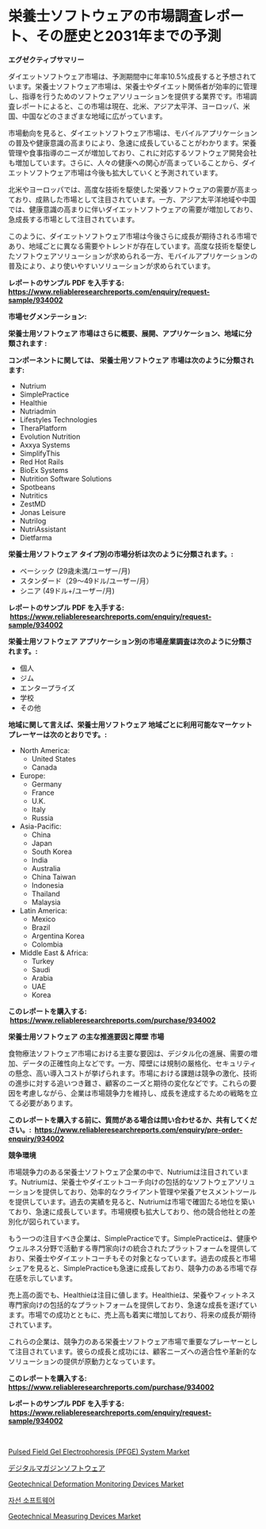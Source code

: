 <p><h1>栄養士ソフトウェアの市場調査レポート、その歴史と2031年までの予測</h1></p><p><strong>エグゼクティブサマリー</strong></p>
<p><p>ダイエットソフトウェア市場は、予測期間中に年率10.5%成長すると予想されています。栄養士ソフトウェア市場は、栄養士やダイエット関係者が効率的に管理し、指導を行うためのソフトウェアソリューションを提供する業界です。市場調査レポートによると、この市場は現在、北米、アジア太平洋、ヨーロッパ、米国、中国などのさまざまな地域に広がっています。</p><p>市場動向を見ると、ダイエットソフトウェア市場は、モバイルアプリケーションの普及や健康意識の高まりにより、急速に成長していることがわかります。栄養管理や食事指導のニーズが増加しており、これに対応するソフトウェア開発会社も増加しています。さらに、人々の健康への関心が高まっていることから、ダイエットソフトウェア市場は今後も拡大していくと予測されています。</p><p>北米やヨーロッパでは、高度な技術を駆使した栄養ソフトウェアの需要が高まっており、成熟した市場として注目されています。一方、アジア太平洋地域や中国では、健康意識の高まりに伴いダイエットソフトウェアの需要が増加しており、急成長する市場として注目されています。</p><p>このように、ダイエットソフトウェア市場は今後さらに成長が期待される市場であり、地域ごとに異なる需要やトレンドが存在しています。高度な技術を駆使したソフトウェアソリューションが求められる一方、モバイルアプリケーションの普及により、より使いやすいソリューションが求められています。</p></p>
<p><strong>レポートのサンプル PDF を入手する: <a href="https://www.reliableresearchreports.com/enquiry/request-sample/934002">https://www.reliableresearchreports.com/enquiry/request-sample/934002</a></strong></p>
<p><strong>市場セグメンテーション:</strong></p>
<p><strong> 栄養士用ソフトウェア 市場はさらに概要、展開、アプリケーション、地域に分類されます :</strong></p>
<p><strong>コンポーネントに関しては、 栄養士用ソフトウェア 市場は次のように分類されます: &nbsp;</strong></p>
<p><ul><li>Nutrium</li><li>SimplePractice</li><li>Healthie</li><li>Nutriadmin</li><li>Lifestyles Technologies</li><li>TheraPlatform</li><li>Evolution Nutrition</li><li>Axxya Systems</li><li>SimplifyThis</li><li>Red Hot Rails</li><li>BioEx Systems</li><li>Nutrition Software Solutions</li><li>Spotbeans</li><li>Nutritics</li><li>ZestMD</li><li>Jonas Leisure</li><li>Nutrilog</li><li>NutriAssistant</li><li>Dietfarma</li></ul></p>
<p><strong> 栄養士用ソフトウェア タイプ別の市場分析は次のように分類されます。:</strong></p>
<p><ul><li>ベーシック (29歳未満/ユーザー/月)</li><li>スタンダード（29～49ドル/ユーザー/月）</li><li>シニア (49ドル+/ユーザー/月)</li></ul></p>
<p><strong>レポートのサンプル PDF を入手する: &nbsp;<a href="https://www.reliableresearchreports.com/enquiry/request-sample/934002">https://www.reliableresearchreports.com/enquiry/request-sample/934002</a></strong></p>
<p><strong> 栄養士用ソフトウェア アプリケーション別の市場産業調査は次のように分類されます。:</strong></p>
<p><ul><li>個人</li><li>ジム</li><li>エンタープライズ</li><li>学校</li><li>その他</li></ul></p>
<p><strong>地域に関して言えば、栄養士用ソフトウェア 地域ごとに利用可能なマーケットプレーヤーは次のとおりです。:</strong></p>
<p><ul>
    <li>
        North America:
        <ul>
            <li>United States</li>
            <li>Canada</li>
        </ul>
    </li>
    <li>
        Europe:
        <ul>
            <li>Germany</li>
            <li>France</li>
            <li>U.K.</li>
            <li>Italy</li>
            <li>Russia</li>
        </ul>
    </li>
    <li>
        Asia-Pacific:
        <ul>
            <li>China</li>
            <li>Japan</li>
            <li>South Korea</li>
            <li>India</li>
            <li>Australia</li>
            <li>China Taiwan</li>
            <li>Indonesia</li>
            <li>Thailand</li>
            <li>Malaysia</li>
        </ul>
    </li>
    <li>
        Latin America:
        <ul>
            <li>Mexico</li>
            <li>Brazil</li>
            <li>Argentina Korea</li>
            <li>Colombia</li>
        </ul>
    </li>
    <li>
        Middle East & Africa:
        <ul>
            <li>Turkey</li>
            <li>Saudi</li>
            <li>Arabia</li>
            <li>UAE</li>
            <li>Korea</li>
        </ul>
    </li>
    </ul></p>
<p><strong>このレポートを購入する: &nbsp;<a href="https://www.reliableresearchreports.com/purchase/934002">https://www.reliableresearchreports.com/purchase/934002</a></strong></p>
<p><strong>栄養士用ソフトウェア の主な推進要因と障壁 市場</strong></p>
<p><p>食物療法ソフトウェア市場における主要な要因は、デジタル化の進展、需要の増加、データの正確性向上などです。一方、障壁には規制の厳格化、セキュリティの懸念、高い導入コストが挙げられます。市場における課題は競争の激化、技術の進歩に対する追いつき難さ、顧客のニーズと期待の変化などです。これらの要因を考慮しながら、企業は市場競争力を維持し、成長を達成するための戦略を立てる必要があります。</p></p>
<p><strong>このレポートを購入する前に、質問がある場合は問い合わせるか、共有してください。:&nbsp; <a href="https://www.reliableresearchreports.com/enquiry/pre-order-enquiry/934002">https://www.reliableresearchreports.com/enquiry/pre-order-enquiry/934002</a></strong></p>
<p><strong>競争環境</strong></p>
<p><p>市場競争力のある栄養士ソフトウェア企業の中で、Nutriumは注目されています。Nutriumは、栄養士やダイエットコーチ向けの包括的なソフトウェアソリューションを提供しており、効率的なクライアント管理や栄養アセスメントツールを提供しています。過去の実績を見ると、Nutriumは市場で確固たる地位を築いており、急速に成長しています。市場規模も拡大しており、他の競合他社との差別化が図られています。</p><p>もう一つの注目すべき企業は、SimplePracticeです。SimplePracticeは、健康やウェルネス分野で活動する専門家向けの統合されたプラットフォームを提供しており、栄養士やダイエットコーチもその対象となっています。過去の成長と市場シェアを見ると、SimplePracticeも急速に成長しており、競争力のある市場で存在感を示しています。</p><p>売上高の面でも、Healthieは注目に値します。Healthieは、栄養やフィットネス専門家向けの包括的なプラットフォームを提供しており、急速な成長を遂げています。市場での成功とともに、売上高も着実に増加しており、将来の成長が期待されています。</p><p>これらの企業は、競争力のある栄養士ソフトウェア市場で重要なプレーヤーとして注目されています。彼らの成長と成功には、顧客ニーズへの適合性や革新的なソリューションの提供が原動力となっています。</p></p>
<p><strong>このレポートを購入する: &nbsp; <a href="https://www.reliableresearchreports.com/purchase/934002">https://www.reliableresearchreports.com/purchase/934002</a></strong></p>
<p><strong>レポートのサンプル PDF を入手する: &nbsp;<a href="https://www.reliableresearchreports.com/enquiry/request-sample/934002">https://www.reliableresearchreports.com/enquiry/request-sample/934002</a></strong><strong></strong></p>
<p>&nbsp;</p>
<p><p><a href="https://cute-banjo-8ca.notion.site/Global-Pulsed-Field-Gel-Electrophoresis-PFGE-System-Market-Size-and-Market-Trends-Insights-and-Pr-338f944a8770476081c42b43dcf38fd6">Pulsed Field Gel Electrophoresis (PFGE) System Market</a></p><p><a href="https://github.com/lababdou/Market-Research-Report-List-2/blob/main/7192850184255.md">デジタルマガジンソフトウェア</a></p><p><a href="https://issuu.com/reportprime-2/docs/geotechnical-deformation-monitoring-devices-market">Geotechnical Deformation Monitoring Devices Market</a></p><p><a href="https://github.com/vsoq0zknh59/Market-Research-Report-List-1/blob/main/2246671184281.md">자선 소프트웨어</a></p><p><a href="https://issuu.com/reportprime-2/docs/geotechnical-measuring-devices-market-size-2030.pp">Geotechnical Measuring Devices Market</a></p></p>